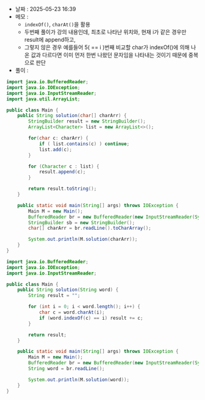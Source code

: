 - 날짜 : 2025-05-23 16:39
- 메모 :
  - `indexOf()`, `charAt()`을 활용
  - 두번째 풀이가 강의 내용인데, 최초로 나타난 위치와, 현재 i가 같은 경우만 result에 append하고, 
  - 그렇지 않은 경우 예를들어 5( == i )번째 비교할 char가 indexOf()에 의해 나온 값과 다르다면 이미 먼저 한번 나왔던 문자임을 나타내는 것이기 때문에 중복으로 판단 
- 풀이 :
```java
import java.io.BufferedReader;
import java.io.IOException;
import java.io.InputStreamReader;
import java.util.ArrayList;

public class Main {
    public String solution(char[] charArr) {
        StringBuilder result = new StringBuilder();
        ArrayList<Character> list = new ArrayList<>();

        for(char c: charArr) {
            if ( list.contains(c) ) continue;
            list.add(c);
        }

        for (Character c : list) {
            result.append(c);
        }

        return result.toString();
    }

    public static void main(String[] args) throws IOException {
        Main M = new Main();
        BufferedReader br = new BufferedReader(new InputStreamReader(System.in));
        StringBuilder sb = new StringBuilder();
        char[] charArr = br.readLine().toCharArray();

        System.out.println(M.solution(charArr));
    }
}
```
```java
import java.io.BufferedReader;
import java.io.IOException;
import java.io.InputStreamReader;

public class Main {
    public String solution(String word) {
        String result = "";

        for (int i = 0; i < word.length(); i++) {
            char c = word.charAt(i);
            if (word.indexOf(c) == i) result += c;
        }

        return result;
    }

    public static void main(String[] args) throws IOException {
        Main M = new Main();
        BufferedReader br = new BufferedReader(new InputStreamReader(System.in));
        String word = br.readLine();

        System.out.println(M.solution(word));
    }
}
```
